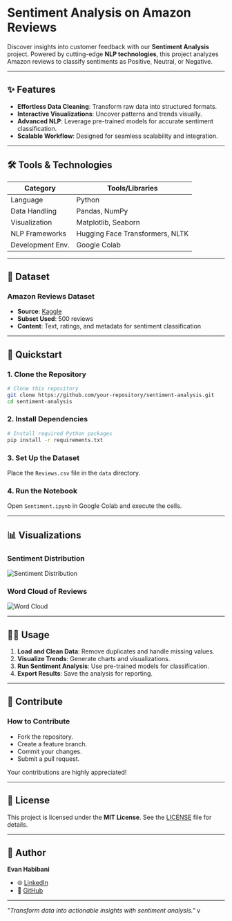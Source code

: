 # Sentiment Analysis on Amazon Reviews

Discover insights into customer feedback with our **Sentiment Analysis** project. Powered by cutting-edge **NLP technologies**, this project analyzes Amazon reviews to classify sentiments as Positive, Neutral, or Negative.

---

## ✨ Features

- **Effortless Data Cleaning**: Transform raw data into structured formats.
- **Interactive Visualizations**: Uncover patterns and trends visually.
- **Advanced NLP**: Leverage pre-trained models for accurate sentiment classification.
- **Scalable Workflow**: Designed for seamless scalability and integration.

---

## 🛠 Tools & Technologies

| Category         | Tools/Libraries                |
|------------------|--------------------------------|
| Language         | Python                        |
| Data Handling    | Pandas, NumPy                 |
| Visualization    | Matplotlib, Seaborn           |
| NLP Frameworks   | Hugging Face Transformers, NLTK |
| Development Env. | Google Colab                  |

---

## 📂 Dataset

### Amazon Reviews Dataset
- **Source**: [Kaggle](https://www.kaggle.com/datasets)
- **Subset Used**: 500 reviews
- **Content**: Text, ratings, and metadata for sentiment classification

---

## 🚀 Quickstart

### 1. Clone the Repository
```bash
# Clone this repository
git clone https://github.com/your-repository/sentiment-analysis.git
cd sentiment-analysis
```

### 2. Install Dependencies
```bash
# Install required Python packages
pip install -r requirements.txt
```

### 3. Set Up the Dataset
Place the `Reviews.csv` file in the `data` directory.

### 4. Run the Notebook
Open `Sentiment.ipynb` in Google Colab and execute the cells.

---

## 📊 Visualizations

### Sentiment Distribution
![Sentiment Distribution](path/to/image.png)

### Word Cloud of Reviews
![Word Cloud](path/to/image.png)

---

## 👩‍💻 Usage

1. **Load and Clean Data**: Remove duplicates and handle missing values.
2. **Visualize Trends**: Generate charts and visualizations.
3. **Run Sentiment Analysis**: Use pre-trained models for classification.
4. **Export Results**: Save the analysis for reporting.

---

## 🌟 Contribute

### How to Contribute
- Fork the repository.
- Create a feature branch.
- Commit your changes.
- Submit a pull request.

Your contributions are highly appreciated!

---

## 📄 License

This project is licensed under the **MIT License**. See the [LICENSE](LICENSE) file for details.

---

## 👤 Author

**Evan Habibani**

- 🌐 [LinkedIn](https://www.linkedin.com/in/evan-habibani)
- 🐙 [GitHub](https://github.com/evan-habibani)

---

*"Transform data into actionable insights with sentiment analysis."*
v
